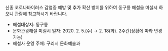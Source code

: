 신종 코로나바이러스 감염증 예방 및 추가 확산 방지를 위하여 동구릉 해설을 미실시 하오니 관람에 참고하시기 바랍니다.
- 해설대상지: 동구릉
- 문화관광해설 미실시 일자: 2020. 2. 5.(수) → 2. 18(화). 2주간(상황에 따라 변경 가능)
- 해설사 운영 주체: 구리시 문화예술과